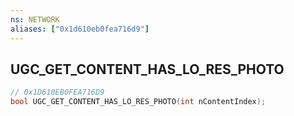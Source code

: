 ```yaml
---
ns: NETWORK
aliases: ["0x1d610eb0fea716d9"]
---
```

## UGC_GET_CONTENT_HAS_LO_RES_PHOTO

```c
// 0x1D610EB0FEA716D9
bool UGC_GET_CONTENT_HAS_LO_RES_PHOTO(int nContentIndex);
```
